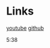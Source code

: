 # Links

[youtube](https://www.youtube.com/watch?v=gieEQFIfgYc)
[github](https://github.com/gitdagray/typescript-course)

5:38
